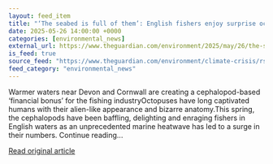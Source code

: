 ```yaml
---
layout: feed_item
title: "‘The seabed is full of them’: English fishers enjoy surprise octopus boom"
date: 2025-05-26 14:00:00 +0000
categories: [environmental_news]
external_url: https://www.theguardian.com/environment/2025/may/26/the-seabed-is-full-of-them-english-fishers-enjoy-surprise-octopus-boom
is_feed: true
source_feed: "https://www.theguardian.com/environment/climate-crisis/rss"
feed_category: "environmental_news"
---
```


Warmer waters near Devon and Cornwall are creating a cephalopod-based ‘financial bonus’ for the fishing industryOctopuses have long captivated humans with their alien-like appearance and bizarre anatomy.This spring, the cephalopods have been baffling, delighting and enraging fishers in English waters as an unprecedented marine heatwave has led to a surge in their numbers. Continue reading...

[Read original article](https://www.theguardian.com/environment/2025/may/26/the-seabed-is-full-of-them-english-fishers-enjoy-surprise-octopus-boom)
